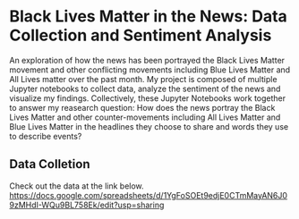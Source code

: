 # Black Lives Matter in the News: Data Collection and Sentiment Analysis
An exploration of how the news has been portrayed the Black Lives Matter movement and other conflicting movements including Blue Lives Matter and All Lives matter over the past month. My project is composed of multiple Jupyter notebooks to collect data, analyze the sentiment of the news and visualize my findings. Collectively, these Jupyter Notebooks work together to answer my reasearch question: How does the news portray the Black Lives Matter and other counter-movements including All Lives Matter and Blue Lives Matter in the headlines they choose to share and words they use to describe events? 


## Data Colletion

Check out the data at the link below.
https://docs.google.com/spreadsheets/d/1YgFoSOEt9edjE0CTmMayAN6J09zMHdI-WQu9BL758Ek/edit?usp=sharing
